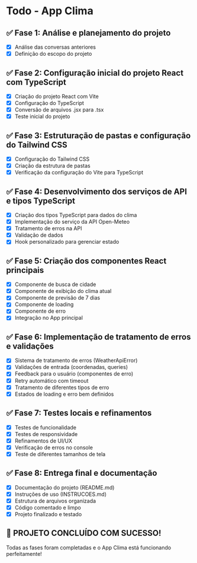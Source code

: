 # Todo - App Clima

## ✅ Fase 1: Análise e planejamento do projeto
- [x] Análise das conversas anteriores
- [x] Definição do escopo do projeto

## ✅ Fase 2: Configuração inicial do projeto React com TypeScript
- [x] Criação do projeto React com Vite
- [x] Configuração do TypeScript
- [x] Conversão de arquivos .jsx para .tsx
- [x] Teste inicial do projeto

## ✅ Fase 3: Estruturação de pastas e configuração do Tailwind CSS
- [x] Configuração do Tailwind CSS
- [x] Criação da estrutura de pastas
- [x] Verificação da configuração do Vite para TypeScript

## ✅ Fase 4: Desenvolvimento dos serviços de API e tipos TypeScript
- [x] Criação dos tipos TypeScript para dados do clima
- [x] Implementação do serviço da API Open-Meteo
- [x] Tratamento de erros na API
- [x] Validação de dados
- [x] Hook personalizado para gerenciar estado

## ✅ Fase 5: Criação dos componentes React principais
- [x] Componente de busca de cidade
- [x] Componente de exibição do clima atual
- [x] Componente de previsão de 7 dias
- [x] Componente de loading
- [x] Componente de erro
- [x] Integração no App principal

## ✅ Fase 6: Implementação de tratamento de erros e validações
- [x] Sistema de tratamento de erros (WeatherApiError)
- [x] Validações de entrada (coordenadas, queries)
- [x] Feedback para o usuário (componentes de erro)
- [x] Retry automático com timeout
- [x] Tratamento de diferentes tipos de erro
- [x] Estados de loading e erro bem definidos

## ✅ Fase 7: Testes locais e refinamentos
- [x] Testes de funcionalidade
- [x] Testes de responsividade
- [x] Refinamentos de UI/UX
- [x] Verificação de erros no console
- [x] Teste de diferentes tamanhos de tela

## ✅ Fase 8: Entrega final e documentação
- [x] Documentação do projeto (README.md)
- [x] Instruções de uso (INSTRUCOES.md)
- [x] Estrutura de arquivos organizada
- [x] Código comentado e limpo
- [x] Projeto finalizado e testado

## 🎉 PROJETO CONCLUÍDO COM SUCESSO!

Todas as fases foram completadas e o App Clima está funcionando perfeitamente!

